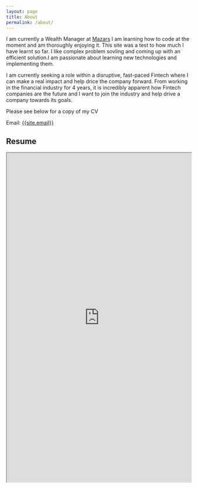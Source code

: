 ```yaml
---
layout: page
title: About
permalink: /about/
---
```

<p>
I am currently a Wealth Manager at <a href="https://www.mazars.co.uk/Home/Services/Financial-Planning" target="_blank">Mazars</a>
I am learning how to code at the moment and am thoroughly enjoying it. This site was a test to how much I have learnt so far. 
I like complex problem sovling and coming up with an efficient solution.I am passionate about learning new technologies and implementing them. 

I am currently seeking a role within a disruptive, fast-paced Fintech where I can make a real impact and help drice the company forward.
From working in the financial industry for 4 years, it is incredibly apparent how Fintech companies are the future and I want to join the industry and help drive a company towards its goals.

Please see below for a copy of my CV  
</p>

Email: <a href="mailto:{{site.email}}?Subject=From Blog Site:">{{site.email}}</a>

## Resume
<iframe src="https://app.luminpdf.com/viewer/5f5cecbcef841800110aa800" width="100%" height="900"></iframe>
